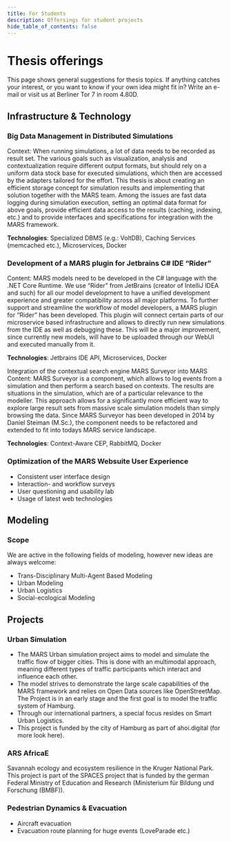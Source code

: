 ```yaml
---
title: For Students
description: Offersings for student projects
hide_table_of_contents: false
---
```


# Thesis offerings


This page shows general suggestions for thesis topics. If anything catches your interest, or you want to know if your own idea might fit in? Write an e-mail or visit us at Berliner Tor 7 in room 4.80D.


## Infrastructure & Technology

### Big Data Management in Distributed Simulations
 
Context: When running simulations, a lot of data needs to be recorded as result set. The various goals such as visualization, analysis and contextualization require different output formats, but should rely on a uniform data stock base for executed simulations, which then are accessed by the adapters tailored for the effort. This thesis is about creating an efficient storage concept for simulation results and implementing that solution together with the MARS team. Among the issues are fast data logging during simulation execution, setting an optimal data format for above goals, provide efficient data access to the results (caching, indexing, etc.) and to provide interfaces and specifications for integration with the MARS framework.

**Technologies**: Specialized DBMS (e.g.: VoltDB), Caching Services (memcached etc.), Microservices, Docker

 

### Development of a MARS plugin for Jetbrains C# IDE “Rider”

Content: MARS models need to be developed in the C# language with the .NET Core Runtime. We use “Rider” from JetBrains (creator of IntelliJ IDEA and such) for all our model development to have a unified development experience and greater compatibility across all major platforms. To further support and streamline the workflow of model developers, a MARS plugin for “Rider” has been developed. This plugin will connect certain parts of our microservice based infrastructure and allows to directly run new simulations from the IDE as well as debugging these. This will be a major improvement, since currently new models, will have to be uploaded through our WebUI and executed manually from it.

**Technologies**: Jetbrains IDE API, Microservices, Docker

 

Integration of the contextual search engine MARS Surveyor into MARS
Content: MARS Surveyor is a component, which allows to log events from a simulation and then perform a search based on contexts. The results are situations in the simulation, which are of a particular relevance to the modeller. This approach allows for a significantly more efficient way to explore large result sets from massive scale simulation models than simply browsing the data. Since MARS Surveyor has been developed in 2014 by Daniel Steiman (M.Sc.), the component needs to be refactored and extended to fit into todays MARS service landscape.

**Technologies**: Context-Aware CEP, RabbitMQ, Docker

 

### Optimization of the MARS Websuite User Experience

- Consistent user interface design
- Interaction- and workflow surveys
- User questioning and usability lab
- Usage of latest web technologies
 

## Modeling

### Scope

We are active in the following fields of modeling, however new ideas are always welcome:

- Trans-Disciplinary Multi-Agent Based Modeling
- Urban Modeling
- Urban Logistics
- Social-ecological Modeling
 

## Projects

### Urban Simulation

- The MARS Urban simulation project aims to model and simulate the traffic flow of bigger cities. This is done with an multimodal approach, meaning different types of traffic participants which interact and influence each other.
- The model strives to demonstrate the large scale capabilities of the MARS framework and relies on Open Data sources like OpenStreetMap. The Project is in an early stage and the first goal is to model the traffic system of Hamburg.
- Through our international partners, a special focus resides on Smart Urban Logistics.
- This project is funded by the city of Hamburg as part of ahoi.digital (for more look here).
 

### ARS AfricaE
Savannah ecology and ecosystem resilience in the Kruger National Park.
This project is part of the SPACES project that is funded by the german Federal Ministry of Education and Research  (Ministerium für Bildung und Forschung (BMBF)).
 

### Pedestrian Dynamics & Evacuation

- Aircraft evacuation
- Evacuation route planning for huge events (LoveParade etc.)